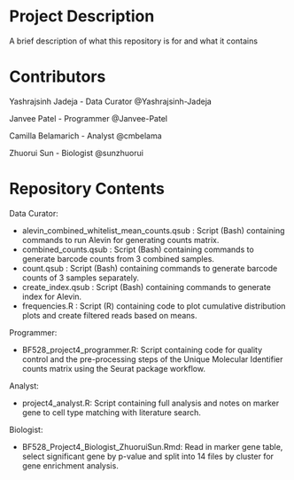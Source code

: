 # Project Description

A brief description of what this repository is for and what it contains

# Contributors

Yashrajsinh Jadeja - Data Curator @Yashrajsinh-Jadeja

Janvee Patel - Programmer @Janvee-Patel

Camilla Belamarich - Analyst @cmbelama

Zhuorui Sun - Biologist @sunzhuorui

# Repository Contents

Data Curator:
- alevin_combined_whitelist_mean_counts.qsub : Script (Bash) containing commands to run Alevin for generating counts matrix.
- combined_counts.qsub : Script (Bash) containing commands to generate barcode counts from 3 combined samples.
- count.qsub : Script (Bash) containing commands to generate barcode counts of 3 samples separately.
- create_index.qsub : Script (Bash) containing commands to generate index for Alevin.
- frequencies.R : Script (R) containing code to plot cumulative distribution plots and create filtered reads based on means.

Programmer:
  - BF528_project4_programmer.R: Script containing code for quality control and the pre-processing steps of the Unique Molecular Identifier counts matrix using the Seurat package workflow.

Analyst: 
  - project4_analyst.R: Script containing full analysis and notes on marker gene to cell type matching with literature search.

Biologist:
  - BF528_Project4_Biologist_ZhuoruiSun.Rmd: Read in marker gene table, select significant gene by p-value and split into 14 files by cluster for gene enrichment analysis.
